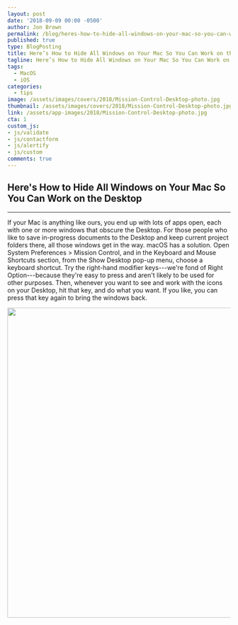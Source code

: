 ```yaml
---
layout: post
date: '2018-09-09 00:00 -0500'
author: Jon Brown
permalink: /blog/heres-how-to-hide-all-windows-on-your-mac-so-you-can-work-on-the-desktop/
published: true
type: BlogPosting
title: Here’s How to Hide All Windows on Your Mac So You Can Work on the Desktop
tagline: Here’s How to Hide All Windows on Your Mac So You Can Work on the Desktop
tags:
  - MacOS
  - iOS
categories:
  - tips
image: /assets/images/covers/2018/Mission-Control-Desktop-photo.jpg
thumbnail: /assets/images/covers/2018/Mission-Control-Desktop-photo.jpg
link: /assets/app-images/2018/Mission-Control-Desktop-photo.jpg
cta: 1
custom_js:
- js/validate
- js/contactform
- js/alertify
- js/custom
comments: true
---
```

## Here's How to Hide All Windows on Your Mac So You Can Work on the Desktop
---

If your Mac is anything like ours, you end up with lots of apps open,
each with one or more windows that obscure the Desktop. For those people
who like to save in-progress documents to the Desktop and keep current
project folders there, all those windows get in the way. macOS has a
solution. Open System Preferences \> Mission Control, and in the
Keyboard and Mouse Shortcuts section, from the Show Desktop pop-up menu,
choose a keyboard shortcut. Try the right-hand modifier keys---we're
fond of Right Option---because they're easy to press and aren't likely
to be used for other purposes. Then, whenever you want to see and work
with the icons on your Desktop, hit that key, and do what you want. If
you like, you can press that key again to bring the windows back.

<img src="{{ site.site_cdn }}/assets/images/blog/2018/missioncontrol/image2.png" class="img-fluid rounded m-2" width="700" />